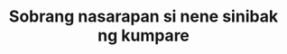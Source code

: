 ---
layout: post
title: Sobrang nasarapan si nene sinibak ng kumpare
duration: '07:00'
view: 160
rate: 2
video: 'https://flashservice.xvideos.com/embedframe/17103637'
category: 
 - pinay
 - beautiful
tags: 
 - pinay-sex
 - nagparaos
 - nene
 - mokong
 - fucked
 - jackpot
 - flawless
 - kumpare
 - hotel
priority: 0.9
changefreq: daily
---